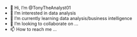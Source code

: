 - 👋 Hi, I’m @TonyTheAnalyst01
- 👀 I’m interested in data analysis
- 🌱 I’m currently learning data analysis/business intelligence
- 💞️ I’m looking to collaborate on ...
- 📫 How to reach me ...

<!---
TonyTheAnalyst01/TonyTheAnalyst01 is a ✨ special ✨ repository because its `README.md` (this file) appears on your GitHub profile.
You can click the Preview link to take a look at your changes.
--->
